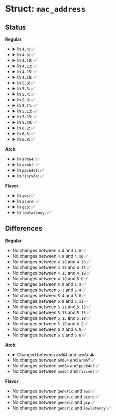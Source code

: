 # Struct: <code>mac_address</code>

## Status
<b>Regular</b>
<ul>
<li>
<details>
<summary>In <code>4.4</code>: ✅</summary>

```c
struct mac_address {
    u8 addr[6];
};
```
</details>
</li>
<li>
<details>
<summary>In <code>4.8</code>: ✅</summary>

```c
struct mac_address {
    u8 addr[6];
};
```
</details>
</li>
<li>
<details>
<summary>In <code>4.10</code>: ✅</summary>

```c
struct mac_address {
    u8 addr[6];
};
```
</details>
</li>
<li>
<details>
<summary>In <code>4.13</code>: ✅</summary>

```c
struct mac_address {
    u8 addr[6];
};
```
</details>
</li>
<li>
<details>
<summary>In <code>4.15</code>: ✅</summary>

```c
struct mac_address {
    u8 addr[6];
};
```
</details>
</li>
<li>
<details>
<summary>In <code>4.18</code>: ✅</summary>

```c
struct mac_address {
    u8 addr[6];
};
```
</details>
</li>
<li>
<details>
<summary>In <code>5.0</code>: ✅</summary>

```c
struct mac_address {
    u8 addr[6];
};
```
</details>
</li>
<li>
<details>
<summary>In <code>5.3</code>: ✅</summary>

```c
struct mac_address {
    u8 addr[6];
};
```
</details>
</li>
<li>
<details>
<summary>In <code>5.4</code>: ✅</summary>

```c
struct mac_address {
    u8 addr[6];
};
```
</details>
</li>
<li>
<details>
<summary>In <code>5.8</code>: ✅</summary>

```c
struct mac_address {
    u8 addr[6];
};
```
</details>
</li>
<li>
<details>
<summary>In <code>5.11</code>: ✅</summary>

```c
struct mac_address {
    u8 addr[6];
};
```
</details>
</li>
<li>
<details>
<summary>In <code>5.13</code>: ✅</summary>

```c
struct mac_address {
    u8 addr[6];
};
```
</details>
</li>
<li>
<details>
<summary>In <code>5.15</code>: ✅</summary>

```c
struct mac_address {
    u8 addr[6];
};
```
</details>
</li>
<li>
<details>
<summary>In <code>5.19</code>: ✅</summary>

```c
struct mac_address {
    u8 addr[6];
};
```
</details>
</li>
<li>
<details>
<summary>In <code>6.2</code>: ✅</summary>

```c
struct mac_address {
    u8 addr[6];
};
```
</details>
</li>
<li>
<details>
<summary>In <code>6.5</code>: ✅</summary>

```c
struct mac_address {
    u8 addr[6];
};
```
</details>
</li>
<li>
<details>
<summary>In <code>6.8</code>: ✅</summary>

```c
struct mac_address {
    u8 addr[6];
};
```
</details>
</li>
</ul>
<b>Arch</b>
<ul>
<li>
<details>
<summary>In <code>arm64</code>: ✅</summary>

```c
struct mac_address {
    u8 addr[6];
    struct list_head list;
};
```
</details>
</li>
<li>
<details>
<summary>In <code>armhf</code>: ✅</summary>

```c
struct mac_address {
    u8 addr[6];
};
```
</details>
</li>
<li>
<details>
<summary>In <code>ppc64el</code>: ✅</summary>

```c
struct mac_address {
    u8 addr[6];
};
```
</details>
</li>
<li>
<details>
<summary>In <code>riscv64</code>: ✅</summary>

```c
struct mac_address {
    u8 addr[6];
};
```
</details>
</li>
</ul>
<b>Flavor</b>
<ul>
<li>
<details>
<summary>In <code>aws</code>: ✅</summary>

```c
struct mac_address {
    u8 addr[6];
};
```
</details>
</li>
<li>
<details>
<summary>In <code>azure</code>: ✅</summary>

```c
struct mac_address {
    u8 addr[6];
};
```
</details>
</li>
<li>
<details>
<summary>In <code>gcp</code>: ✅</summary>

```c
struct mac_address {
    u8 addr[6];
};
```
</details>
</li>
<li>
<details>
<summary>In <code>lowlatency</code>: ✅</summary>

```c
struct mac_address {
    u8 addr[6];
};
```
</details>
</li>
</ul>

## Differences
<b>Regular</b>
<ul>
<li>
No changes between <code>4.4</code> and <code>4.8</code> ✅
</li>
<li>
No changes between <code>4.8</code> and <code>4.10</code> ✅
</li>
<li>
No changes between <code>4.10</code> and <code>4.13</code> ✅
</li>
<li>
No changes between <code>4.13</code> and <code>4.15</code> ✅
</li>
<li>
No changes between <code>4.15</code> and <code>4.18</code> ✅
</li>
<li>
No changes between <code>4.18</code> and <code>5.0</code> ✅
</li>
<li>
No changes between <code>5.0</code> and <code>5.3</code> ✅
</li>
<li>
No changes between <code>5.3</code> and <code>5.4</code> ✅
</li>
<li>
No changes between <code>5.4</code> and <code>5.8</code> ✅
</li>
<li>
No changes between <code>5.8</code> and <code>5.11</code> ✅
</li>
<li>
No changes between <code>5.11</code> and <code>5.13</code> ✅
</li>
<li>
No changes between <code>5.13</code> and <code>5.15</code> ✅
</li>
<li>
No changes between <code>5.15</code> and <code>5.19</code> ✅
</li>
<li>
No changes between <code>5.19</code> and <code>6.2</code> ✅
</li>
<li>
No changes between <code>6.2</code> and <code>6.5</code> ✅
</li>
<li>
No changes between <code>6.5</code> and <code>6.8</code> ✅
</li>
</ul>
<b>Arch</b>
<ul>
<li>
<details>
<summary>Changed between <code>amd64</code> and <code>arm64</code> ⚠️</summary>
<ul>
<li>
<b>Field added. </b>
<code>struct list_head list</code>
</li>
</ul>
</details>
</li>
<li>
No changes between <code>amd64</code> and <code>armhf</code> ✅
</li>
<li>
No changes between <code>amd64</code> and <code>ppc64el</code> ✅
</li>
<li>
No changes between <code>amd64</code> and <code>riscv64</code> ✅
</li>
</ul>
<b>Flavor</b>
<ul>
<li>
No changes between <code>generic</code> and <code>aws</code> ✅
</li>
<li>
No changes between <code>generic</code> and <code>azure</code> ✅
</li>
<li>
No changes between <code>generic</code> and <code>gcp</code> ✅
</li>
<li>
No changes between <code>generic</code> and <code>lowlatency</code> ✅
</li>
</ul>
